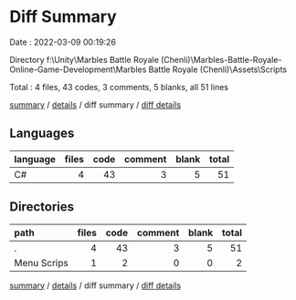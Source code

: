 # Diff Summary

Date : 2022-03-09 00:19:26

Directory f:\Unity\Marbles Battle Royale (Chenli)\Marbles-Battle-Royale-Online-Game-Development\Marbles Battle Royale (Chenli)\Assets\Scripts

Total : 4 files,  43 codes, 3 comments, 5 blanks, all 51 lines

[summary](results.md) / [details](details.md) / diff summary / [diff details](diff-details.md)

## Languages
| language | files | code | comment | blank | total |
| :--- | ---: | ---: | ---: | ---: | ---: |
| C# | 4 | 43 | 3 | 5 | 51 |

## Directories
| path | files | code | comment | blank | total |
| :--- | ---: | ---: | ---: | ---: | ---: |
| . | 4 | 43 | 3 | 5 | 51 |
| Menu Scrips | 1 | 2 | 0 | 0 | 2 |

[summary](results.md) / [details](details.md) / diff summary / [diff details](diff-details.md)